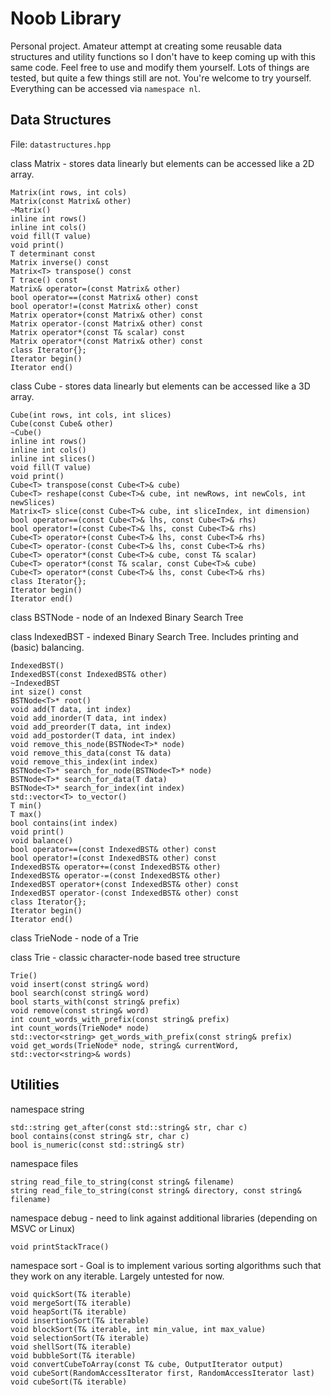 # Noob Library

Personal project. Amateur attempt at creating some reusable data structures and utility functions so I don't have to keep coming up with this same code. Feel free to use and modify them yourself. Lots of things are tested, but quite a few things still are not. You're welcome to try yourself. Everything can be accessed via ```namespace nl```.

## Data Structures

File: ```datastructures.hpp```

class Matrix - stores data linearly but elements can be accessed like a 2D array.
```
Matrix(int rows, int cols)
Matrix(const Matrix& other)
~Matrix()
inline int rows()
inline int cols()
void fill(T value)
void print()
T determinant const
Matrix inverse() const
Matrix<T> transpose() const
T trace() const
Matrix& operator=(const Matrix& other)
bool operator==(const Matrix& other) const
bool operator!=(const Matrix& other) const
Matrix operator+(const Matrix& other) const
Matrix operator-(const Matrix& other) const
Matrix operator*(const T& scalar) const
Matrix operator*(const Matrix& other) const
class Iterator{};
Iterator begin()
Iterator end()
```

class Cube - stores data linearly but elements can be accessed like a 3D array.
```
Cube(int rows, int cols, int slices)
Cube(const Cube& other)
~Cube()
inline int rows()
inline int cols()
inline int slices()
void fill(T value)
void print()
Cube<T> transpose(const Cube<T>& cube)
Cube<T> reshape(const Cube<T>& cube, int newRows, int newCols, int newSlices)
Matrix<T> slice(const Cube<T>& cube, int sliceIndex, int dimension)
bool operator==(const Cube<T>& lhs, const Cube<T>& rhs)
bool operator!=(const Cube<T>& lhs, const Cube<T>& rhs)
Cube<T> operator+(const Cube<T>& lhs, const Cube<T>& rhs)
Cube<T> operator-(const Cube<T>& lhs, const Cube<T>& rhs)
Cube<T> operator*(const Cube<T>& cube, const T& scalar)
Cube<T> operator*(const T& scalar, const Cube<T>& cube)
Cube<T> operator*(const Cube<T>& lhs, const Cube<T>& rhs)
class Iterator{};
Iterator begin()
Iterator end()
```

class BSTNode - node of an Indexed Binary Search Tree

class IndexedBST - indexed Binary Search Tree. Includes printing and (basic) balancing.
```
IndexedBST()
IndexedBST(const IndexedBST& other)
~IndexedBST
int size() const
BSTNode<T>* root()
void add(T data, int index)
void add_inorder(T data, int index)
void add_preorder(T data, int index)
void add_postorder(T data, int index)
void remove_this_node(BSTNode<T>* node)
void remove_this_data(const T& data)
void remove_this_index(int index)
BSTNode<T>* search_for_node(BSTNode<T>* node)
BSTNode<T>* search_for_data(T data)
BSTNode<T>* search_for_index(int index)
std::vector<T> to_vector()
T min()
T max()
bool contains(int index)
void print()
void balance()
bool operator==(const IndexedBST& other) const
bool operator!=(const IndexedBST& other) const
IndexedBST& operator+=(const IndexedBST& other)
IndexedBST& operator-=(const IndexedBST& other)
IndexedBST operator+(const IndexedBST& other) const
IndexedBST operator-(const IndexedBST& other) const
class Iterator{};
Iterator begin()
Iterator end()
```

class TrieNode - node of a Trie

class Trie - classic character-node based tree structure
```
Trie()
void insert(const string& word)
bool search(const string& word)
bool starts_with(const string& prefix)
void remove(const string& word)
int count_words_with_prefix(const string& prefix)
int count_words(TrieNode* node)
std::vector<string> get_words_with_prefix(const string& prefix)
void get_words(TrieNode* node, string& currentWord, std::vector<string>& words)
```

## Utilities

namespace string
```
std::string get_after(const std::string& str, char c)
bool contains(const string& str, char c)
bool is_numeric(const std::string& str)
```

namespace files
```
string read_file_to_string(const string& filename)
string read_file_to_string(const string& directory, const string& filename)
```

namespace debug - need to link against additional libraries (depending on MSVC or Linux)
```
void printStackTrace()
```

namespace sort - Goal is to implement various sorting algorithms such that they work on any iterable. Largely untested for now.
```
void quickSort(T& iterable)
void mergeSort(T& iterable)
void heapSort(T& iterable)
void insertionSort(T& iterable)
void blockSort(T& iterable, int min_value, int max_value)
void selectionSort(T& iterable)
void shellSort(T& iterable)
void bubbleSort(T& iterable)
void convertCubeToArray(const T& cube, OutputIterator output)
void cubeSort(RandomAccessIterator first, RandomAccessIterator last)
void cubeSort(T& iterable)
```